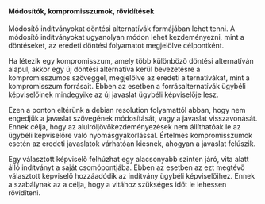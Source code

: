 #### Módosítók, kompromisszumok, rövidítések

Módosító indítványokat döntési alternatívák formájában lehet tenni. A módosító indítványokat ugyanolyan módon lehet kezdeményezni, mint a döntéseket, az eredeti döntési folyamatot megjelölve célpontként.

Ha létezik egy kompromisszum, amely több különböző döntési alternatíván alapul, akkor egy új döntési alternatíva kerül bevezetésre a kompromisszumos szöveggel, megjelölve az eredeti alternatívákat, mint a kompromisszum forrásait. Ebben az esetben a forrásalternatívák ügybéli képviselőinek mindegyike az új javaslat ügybéli képviselője lesz.

Ezen a ponton eltérünk a debian resolution folyamattól abban, hogy nem engedjük a javaslat szövegének módosítását, vagy a javaslat visszavonását. Ennek célja, hogy az alulróljövőkezdeményezések nem állíthatóak le az ügybéli képviselőre való nyomásgyakorlással. Értelmes kompromisszumok esetén az eredeti javaslatok várhatóan kiesnek, ahogyan a javaslat felúszik.

Egy választott képviselő felhúzhat egy alacsonyabb szinten járó, vita alatt álló indítványt a saját csomópontjába. Ebben az esetben az ezt megtévő választott képviselő hozzáadódik az indítvány ügybéli képviselőihez. Ennek a szabálynak az a célja, hogy a vitához szükséges időt le lehessen rövidíteni.

